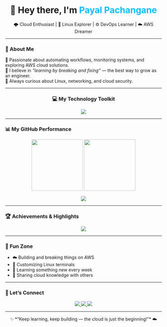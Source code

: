 <h1 align="center">👋 Hey there, I'm <span style="color:#00BFFF;">Payal Pachangane</span></h1>
<p align="center">
  🌩️ Cloud Enthusiast | 🐧 Linux Explorer | ⚙️ DevOps Learner | ☁️ AWS Dreamer  
</p>

---

### 🌟 About Me
💫 Passionate about automating workflows, monitoring systems, and exploring AWS cloud solutions.  
🎯 I believe in *“learning by breaking and fixing”* — the best way to grow as an engineer.  
💬 Always curious about Linux, networking, and cloud security.

---
<h3 align="center">💻 My Technology Toolkit</h3>

<p align="center">
  <img src="https://skillicons.dev/icons?i=aws,linux,docker,git,github,python,mysql,bash,nginx&theme=dark" />
</p>



  

---

### 📊 My GitHub Performance
<p align="center">
  <img src="https://github-readme-stats.vercel.app/api?username=PayalPachangane&show_icons=true&theme=ayu-mirage&hide_border=true" height="165"/>
  <img src="https://github-readme-streak-stats.herokuapp.com?user=PayalPachangane&theme=ayu-mirage&hide_border=true" height="165"/>
</p>

<p align="center">
  <img src="https://github-readme-stats.vercel.app/api/top-langs/?username=PayalPachangane&layout=compact&theme=ayu-mirage&hide_border=true"/>
</p>

---

### 🏆 Achievements & Highlights
<p align="center">
  <img src="https://github-profile-trophy.vercel.app/?username=PayalPachangane&theme=discord&no-frame=true&margin-w=15&column=6"/>
</p>

---

### 🌈 Fun Zone
- ☁️ Building and breaking things on AWS  
- 🐧 Customizing Linux terminals  
- 🧠 Learning something new every week  
- 💬 Sharing cloud knowledge with others  

---

### 🔗 Let’s Connect
<p align="center">
  <a href="https://www.linkedin.com/in/payal-pachangane/" target="_blank">
    <img src="https://img.shields.io/badge/LinkedIn-0077B5?style=for-the-badge&logo=linkedin&logoColor=white"/>
  </a>
  <a href="mailto:payalpachangane@gmail.com">
    <img src="https://img.shields.io/badge/Gmail-D14836?style=for-the-badge&logo=gmail&logoColor=white"/>
  </a>
  <a href="https://github.com/PayalPachangane">
    <img src="https://img.shields.io/badge/GitHub%20Profile-181717?style=for-the-badge&logo=github&logoColor=white"/>
  </a>
</p>

---

<p align="center">✨ *“Keep learning, keep building — the cloud is just the beginning!”* ☁️</p>
